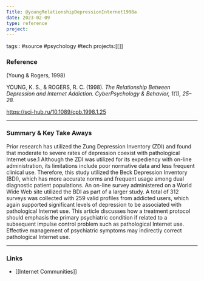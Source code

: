 ```yaml
---
Title: @youngRelationshipDepressionInternet1998a
date: 2023-02-09
type: reference
project:
---
```


tags:: #source #psychology #tech
projects:[[]]

### Reference 

(Young & Rogers, 1998)

YOUNG, K. S., & ROGERS, R. C. (1998). _The Relationship Between Depression and Internet Addiction. CyberPsychology & Behavior, 1(1), 25–28._

https://sci-hub.ru/10.1089/cpb.1998.1.25


---

### Summary & Key Take Aways

Prior research has utilized the Zung Depression Inventory (ZDI) and found that moderate to severe rates of depression coexist with pathological Internet use.1 Although the ZDI was utilized for its expediency with on-line administration, its limitations include poor normative data and less frequent clinical use. Therefore, this study utilized the Beck Depression Inventory (BDI), which has more accurate norms and frequent usage among dual diagnostic patient populations. An on-line survey administered on a World Wide Web site utilized the BDI as part of a larger study. A total of 312 surveys was collected with 259 valid profiles from addicted users, which again supported significant levels of depression to be associated with pathological Internet use. This article discusses how a treatment protocol should emphasis the primary psychiatric condition if related to a subsequent impulse control problem such as pathological Internet use. Effective management of psychiatric symptoms may indirectly correct pathological Internet use.


--- 

### Links

- [[Internet Communities]]
